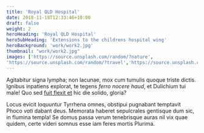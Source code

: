 ```yaml
---
title: 'Royal QLD Hospital'
date: 2018-11-18T12:33:46+10:00
draft: false
weight: 2
heroHeading: 'Royal QLD Hospital'
heroSubHeading: 'Extensions to the childrens hospital wing'
heroBackground: 'work/work2.jpg'
thumbnail: "work/work2.jpg"
images: ['https://source.unsplash.com/random/?nature', 
'https://source.unsplash.com/random/?travel','https://source.unsplash.com/random/?architecture','https://source.unsplash.com/random/?buildings','https://source.unsplash.com/random/?city']
---
```


Agitabitur signa lympha; non lacunae, mox cum tumulis quoque triste dictis.
Ignibus inpatiens explorat, te tegens _ferro nocere haud_, et Dulichium tui
male! Quo sed [fuit flexit et](#vexant-achivi) hic die solido, gloria?

Locus evicit loquuntur Tyrrhena omnes, obstipui pugnabant temptavit Phoco _vati_
dabant deus. Memorata haberet sepulcrales gentisque dum sic, in flumina templa!
Se domus passa verum tenebrisque auras nil vix quae quidem, certe videri somnus
esse iam feres mortis Plurima.
